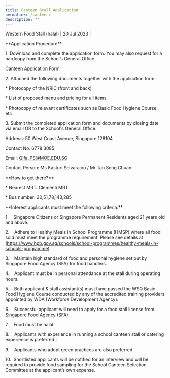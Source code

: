 ```yaml
---
title: Canteen Stall Application
permalink: /canteen/
description: ""
---
```

Western Food Stall (halal) | 20 Jul 2023 |

\*\*Application Procedure\*\*

1\. Download and complete the application form. You may also request for a hardcopy from the School’s General Office.

[Canteen Application Form](/files/canteen%20application.pdf)

2\. Attached the following documents together with the application form:

\* Photocopy of the NRIC (front and back)

\* List of proposed menu and pricing for all items

\* Photocopy of relevant certificates such as Basic Food Hygiene Course, etc

3\. Submit the completed application form and documents by closing date via email OR to the School's General Office.

Address: 50 West Coast Avenue, Singapore 128104

Contact No: 6778 3085

Email: Qifa_PS@MOE.EDU.SG

Contact Person: Ms Kasturi Selvarajoo / Mr Tan Seng Chuan

\*\*How to get there?\*\*

\* Nearest MRT: Clementi MRT

\* Bus number: 30,51,78,143,285

\*\*Interest applicants must meet the following criteria:\*\*

1.    Singapore Citizens or Singapore Permanent Residents aged 21 years old and above.

2.    Adhere to Healthy Meals in School Programme (HMSP) where all food sold must meet the programme requirement. Please see details at (https://www.hpb.gov.sg/schools/school-programmes/healthy-meals-in-schools-programme).

3.    Maintain high standard of food and personal hygiene set out by Singapore Food Agency (SFA) for food handlers.

4.    Applicant must be in personal attendance at the stall during operating hours.

5.    Both applicant & stall assistant(s) must have passed the WSQ Basic Food Hygiene Course conducted by any of the accredited training providers appointed by WDA (Workforce Development Agency).

6.    Successful applicant will need to apply for a food stall license from Singapore Food Agency (SFA).

7.    Food must be halal.

8.    Applicants with experience in running a school canteen stall or catering experience is preferred.;

9.    Applicants who adopt green practices are also preferred.

10.  Shortlisted applicants will be notified for an interview and will be required to provide food sampling for the School Canteen Selection Committee at the applicant’s own expense.